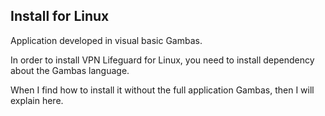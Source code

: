 ## Install for Linux 

Application developed in visual basic Gambas. 


In order to install VPN Lifeguard for Linux, you need to install dependency about the Gambas language. 


When I find how to install it without the full application Gambas, then I will explain here. 
